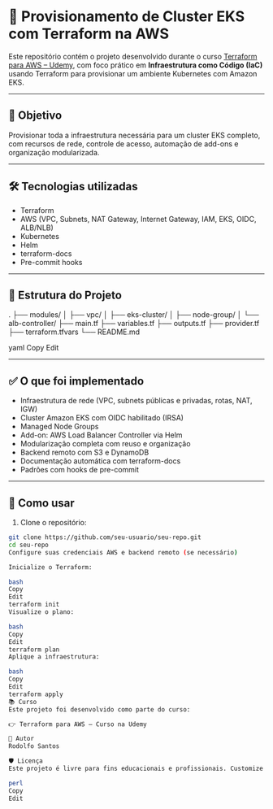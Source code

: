 # 🚀 Provisionamento de Cluster EKS com Terraform na AWS

Este repositório contém o projeto desenvolvido durante o curso [Terraform para AWS – Udemy](https://www.udemy.com/share/10ap0s3@S2WjgMZW76Afnaf_VzpdAdI8-wLbx2cLMGq1I_cn7FTUjqGdm7IeDZD2KMrbfvVh/), com foco prático em **Infraestrutura como Código (IaC)** usando Terraform para provisionar um ambiente Kubernetes com Amazon EKS.

---

## 📌 Objetivo

Provisionar toda a infraestrutura necessária para um cluster EKS completo, com recursos de rede, controle de acesso, automação de add-ons e organização modularizada.

---

## 🛠️ Tecnologias utilizadas

- Terraform
- AWS (VPC, Subnets, NAT Gateway, Internet Gateway, IAM, EKS, OIDC, ALB/NLB)
- Kubernetes
- Helm
- terraform-docs
- Pre-commit hooks

---

## 📁 Estrutura do Projeto

.
├── modules/
│ ├── vpc/
│ ├── eks-cluster/
│ ├── node-group/
│ └── alb-controller/
├── main.tf
├── variables.tf
├── outputs.tf
├── provider.tf
├── terraform.tfvars
└── README.md

yaml
Copy
Edit

---

## ✅ O que foi implementado

- Infraestrutura de rede (VPC, subnets públicas e privadas, rotas, NAT, IGW)
- Cluster Amazon EKS com OIDC habilitado (IRSA)
- Managed Node Groups
- Add-on: AWS Load Balancer Controller via Helm
- Modularização completa com reuso e organização
- Backend remoto com S3 e DynamoDB
- Documentação automática com terraform-docs
- Padrões com hooks de pre-commit

---

## 🚀 Como usar

1. Clone o repositório:
```bash
git clone https://github.com/seu-usuario/seu-repo.git
cd seu-repo
Configure suas credenciais AWS e backend remoto (se necessário)

Inicialize o Terraform:

bash
Copy
Edit
terraform init
Visualize o plano:

bash
Copy
Edit
terraform plan
Aplique a infraestrutura:

bash
Copy
Edit
terraform apply
📚 Curso
Este projeto foi desenvolvido como parte do curso:

👉 Terraform para AWS – Curso na Udemy

🧠 Autor
Rodolfo Santos

🛡️ Licença
Este projeto é livre para fins educacionais e profissionais. Customize conforme sua necessidade.

perl
Copy
Edit









